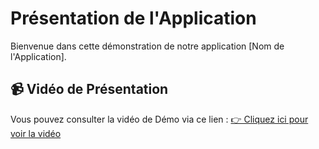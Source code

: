 # Présentation de l'Application
Bienvenue dans cette démonstration de notre application [Nom de l'Application].

## 📹 Vidéo de Présentation
Vous pouvez consulter la vidéo de Démo via ce lien :
[👉 Cliquez ici pour voir la vidéo](https://drive.google.com/file/d/1u0S7k7rrcSUugXMVbXJ4ZG7Vwet3Qvkh/view?usp=sharing)
 
